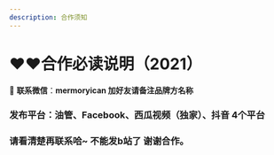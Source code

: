 ```yaml
---
description: 合作须知
---
```


# ❤️❤️合作必读说明（2021）

💚 **联系微信**：**mermoryican   加好友请备注品牌方名称**   

### **发布平台：油管、Facebook、西瓜视频（独家）、抖音 4个平台**

### **请看清楚再联系哈~ 不能发b站了 谢谢合作。**


